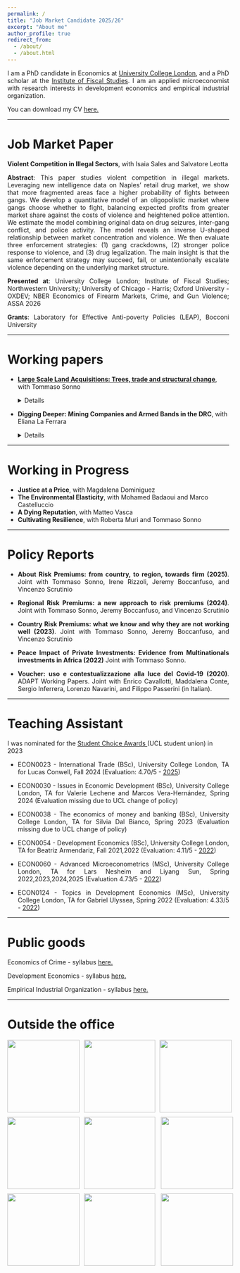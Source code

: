 ```yaml
---
permalink: /
title: "Job Market Candidate 2025/26"
excerpt: "About me"
author_profile: true
redirect_from: 
  - /about/
  - /about.html
---
```




<p style='text-align: justify;'> I am a PhD candidate in Economics at <a href="https://www.ucl.ac.uk/economics/ucl-department-economics"> University College London</a>, and a PhD scholar at the <a href="https://ifs.org.uk"> Institute of Fiscal Studies</a>. I am an applied microeconomist with research interests in development economics and empirical industrial organization. </p>

<p style='text-align: justify;'> You can download my CV <a href="https://davidezufacchi.github.io/cv.pdf"> here. </a> </p>

- - - -

Job Market Paper 
===========================

<b>Violent Competition in Illegal Sectors</b>, with Isaia Sales and Salvatore Leotta

<p style='text-align: justify;'><b>Abstract</b>: This paper studies violent competition in illegal markets. Leveraging new intelligence data on Naples’ retail drug market, we show that more fragmented areas face a higher probability of fights between gangs. We develop a quantitative model of an oligopolistic market where gangs choose whether to fight, balancing expected profits from greater market share against the costs of violence and heightened police attention. We estimate the model combining original data on drug seizures, inter-gang conflict, and police activity. The model reveals an inverse U-shaped relationship between market concentration and violence. We then evaluate three enforcement strategies: (1) gang crackdowns, (2) stronger police response to violence, and (3) drug legalization. The main insight is that the same enforcement strategy may succeed, fail, or unintentionally escalate violence depending on the underlying market structure.</p>
    
<p style='text-align: justify;'><b>Presented at</b>: University College London; Institute of Fiscal Studies; Northwestern University; University of Chicago - Harris; Oxford University - OXDEV; NBER Economics of Firearm Markets, Crime, and Gun Violence; ASSA 2026</p>

<p style='text-align: justify;'><b>Grants</b>: Laboratory for Effective Anti-poverty Policies (LEAP), Bocconi University</p>

- - - -

Working papers 
===========================

* <b> <a href="https://cep.lse.ac.uk/_NEW/PUBLICATIONS/abstract.asp?index=11373">Large Scale Land Acquisitions: Trees, trade and structural change</a></b>, with Tommaso Sonno
  <details>
    <summary>Details</summary>
    
    <p style='text-align: justify;'><b>Abstract</b>: Large-scale land acquisitions are a key component of agricultural foreign direct investment. By 2022, more than 4% of the world’s arable land was acquired globally through Large Scale Land Acquisitions. This paper examines their impact on agricultural production, environmental outcomes, and local communities. To identify these effects, we exploit an exogenous increase in palm oil land acquisitions driven by the Ebola epidemic in Liberia. We find a 54% growth in production, primarily due to an expansion in cultivated hectares rather than large improvements in land productivity, accompanied by a significant rise in palm oil exports. The expansion of this tradable industry generated modest positive effects on the local economy and spurred a process of structural transformation. Women transitioned from agriculture to service and sales jobs, while men shifted into manual labour positions. However, all of this came at a cost: increased deforestation, air pollution, and a decline in local land ownership.</p>
    
    <p style='text-align: justify;'><b>Presented at</b>: Bologna University; Ghent University; Bocconi University; Online Political Economy Seminar Series; Universitat Autonoma de Barcelona; University College London; Queen Mary University of London</p>

    <p style='text-align: justify;'><b>Grants</b>: Modigliani Research Grant, Unicredit Foundation</p>
  
  </details>

* <b>Digging Deeper: Mining Companies and Armed Bands in the DRC</b>, with Eliana La Ferrara
  <details>
    <summary>Details</summary>
    
    <p style='text-align: justify;'><b>Abstract</b>: We investigate the relationship between armed groups and large-scale mining firms in the Democratic Republic of Congo using geo-referenced data from 2000 to 2015. The pattern of interactions between armed bands and concession owners significantly deviates from a random benchmark. To understand the reasons behind this non-randomness, we develop a statistical test that assesses the plausibility of different explanations based on the observed data. Our results indicate that an active relationship is the only scenario consistent with the pattern of repeated interactions. We further explore the nature of these relationships and find evidence supporting the existence of two types of equilibria, depending on the type of mineral extracted in the concession. The first is a cooperative equilibrium, where armed groups provide services to mining firms, including clearing the territory of competing groups. The second is an adversarial equilibrium, where companies and militias compete for natural resources, leading to increased violence around the concessions.</p>
    
    <p style='text-align: justify;'><b>Presented at</b>: Harvard University; Harvard Kennedy School; PIEP Conference; Washington University; University College London; Bocconi-LSE joint Crime seminar; ENS Lyon; Toulouse School of Economics; CEPR Paris Symposium 2023; CEPR-RPN on Geoeconomics and RPN on Preventing Conflict: Policies for Peace; World Congress of the Econometric Society</p>
  </details>

- - - -

Working in Progress 
===========================
      

* <b>Justice at a Price</b>, with Magdalena Dominiguez
* <b>The Environmental Elasticity</b>, with Mohamed Badaoui and Marco Castelluccio
* <b>A Dying Reputation</b>, with Matteo Vasca
* <b>Cultivating Resilience</b>, with Roberta Muri and Tommaso Sonno 

- - - -

Policy Reports
===========================

 * <p style='text-align: justify;'><b>About Risk Premiums: from country, to region, towards firm (2025)</b>. Joint with Tommaso Sonno, Irene Rizzoli, Jeremy Boccanfuso, and Vincenzo Scrutinio 

 * <p style='text-align: justify;'><b>Regional Risk Premiums: a new approach to risk premiums (2024)</b>. Joint with Tommaso Sonno, Jeremy Boccanfuso, and Vincenzo Scrutinio 
      
* <p style='text-align: justify;'><b>Country Risk Premiums: what we know and why they are not working well (2023)</b>. Joint with Tommaso Sonno, Jeremy Boccanfuso, and Vincenzo Scrutinio 
      
 * <p style='text-align: justify;'><b>Peace Impact of Private Investments: Evidence from Multinationals investments in Africa (2022)</b> Joint with Tommaso Sonno. 

 * <p style='text-align: justify;'><b>Voucher: uso e contestualizzazione alla luce del Covid-19 (2020)</b>. ADAPT Working Papers. Joint with Enrico Cavallotti, Maddalena Conte, Sergio Inferrera, Lorenzo Navarini, and Filippo Passerini (in Italian).


- - - -

Teaching Assistant
=======

I was nominated for the <a href="https://studentsunionucl.org/student-choice-awards-2023-roll-of-honour"> Student Choice Awards </a> (UCL student union) in 2023 

* <p style='text-align: justify;'> ECON0023 - International Trade (BSc), University College London, TA for Lucas Conwell, Fall 2024 (Evaluation: 4.70/5 - <a href="https://davidezufacchi.github.io/ECON0023 - 2025.pdf"> 2025</a>) </p>

* <p style='text-align: justify;'> ECON0030 - Issues in Economic Development (BSc), University College London, TA for Valerie Lechene and Marcos Vera-Hernández, Spring 2024 (Evaluation missing due to UCL change of policy)</p>

* <p style='text-align: justify;'> ECON0038 - The economics of money and banking (BSc), University College London, TA for Silvia Dal Bianco, Spring 2023 (Evaluation missing due to UCL change of policy)</p>

* <p style='text-align: justify;'> ECON0054 - Development Economics (BSc), University College London, TA for Beatriz Armendariz, Fall 2021,2022 (Evaluation: 4.11/5 - <a href="https://davidezufacchi.github.io/ECON0054 - 2022.pdf"> 2022</a>) </p>

* <p style='text-align: justify;'> ECON0060 - Advanced Microeconometrics (MSc), University College London, TA for Lars Nesheim and Liyang Sun, Spring 2022,2023,2024,2025 (Evaluation 4.73/5 - <a href="https://davidezufacchi.github.io/ECON0060 - 2022.pdf"> 2022</a>) </p>

* <p style='text-align: justify;'> ECON0124 - Topics in Development Economics (MSc), University College London, TA for Gabriel Ulyssea, Spring 2022 (Evaluation: 4.33/5 - <a href="https://davidezufacchi.github.io/ECON0124 - 2022.pdf"> 2022</a>) </p>


- - - -

Public goods
=======

<p style='text-align: justify;'> Economics of Crime - syllabus <a href="https://davidezufacchi.github.io/Syllabus economics of crime.pdf"> here. </a> </p>
<p style='text-align: justify;'> Development Economics - syllabus <a href="https://davidezufacchi.github.io/Syllabus development economics.pdf"> here. </a> </p>
<p style='text-align: justify;'> Empirical Industrial Organization - syllabus <a href="https://davidezufacchi.github.io/Syllabus empirical IO.pdf"> here. </a> </p>

- - - -

Outside the office
=======

<html lang="en">
<head>
<meta charset="UTF-8">
<meta name="viewport" content="width=device-width, initial-scale=1.0">
<style>
    .gallery {
        display: grid;
        grid-template-columns: repeat(3, 1fr);
        gap: 10px;
    }
    .image {
        width: 100%;
        height: auto;
    }
</style>
</head>
<body>
<div class="gallery">
    <img width="250" height="250" src="/DavideZufacchi.github.io/1. monte faito.png" class="image" > 
    <img width="250" height="250" src="/DavideZufacchi.github.io/2. monte faito.png" class="image" > 
    <img width="250" height="250" src="/DavideZufacchi.github.io/3. sentiero degli dei.png" class="image" >
    <img align="left" width="250" height="250" src="/DavideZufacchi.github.io/4. lazzaro da cese.png" class="image">
    <img align="center" width="250" height="250" src="/DavideZufacchi.github.io/5. valle delle ferriere.png" class="image">
    <img align="right" width="250" height="250" src="/DavideZufacchi.github.io/6. monte dei lupi.png" class="image">
    <img align="left" width="250" height="250" src="/DavideZufacchi.github.io/7. monte luppia.png" class="image">
    <img align="center" width="250" height="250" src="/DavideZufacchi.github.io/8. lattani.png" class="image">
  <img align="right" width="250" height="250" src="/DavideZufacchi.github.io/9. trolltunga.png" class="image">
</div>
</body>
</html>

